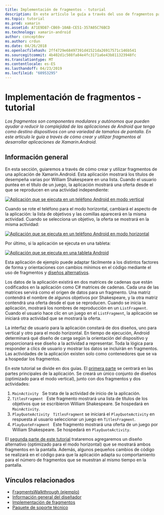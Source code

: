 ```yaml
---
title: Implementación de fragmentos - tutorial
description: En este artículo le guía a través del uso de fragmentos para desarrollar aplicaciones de Xamarin.Android.
ms.topic: tutorial
ms.prod: xamarin
ms.assetid: A71E9D87-CB69-10AB-CE51-357A05C76BCD
ms.technology: xamarin-android
author: conceptdev
ms.author: crdun
ms.date: 04/26/2018
ms.openlocfilehash: 2ff4729e68497391d41521da26917571c146b541
ms.sourcegitcommit: 4b402d1c508fa84e4fc3171a6e43b811323948fc
ms.translationtype: MT
ms.contentlocale: es-ES
ms.lasthandoff: 04/23/2019
ms.locfileid: "60953295"
---
```

# <a name="implementing-fragments---walkthrough"></a>Implementación de fragmentos - tutorial

_Los fragmentos son componentes modulares y autónomos que pueden ayudar a reducir la complejidad de las aplicaciones de Android que tenga como destino dispositivos con una variedad de tamaños de pantalla. En este artículo le guía a través de cómo crear y utilizar fragmentos al desarrollar aplicaciones de Xamarin.Android._

## <a name="overview"></a>Información general

En esta sección, guiaremos a través de cómo crear y utilizar fragmentos de una aplicación de Xamarin.Android. Esta aplicación mostrará los títulos de desempeña varias por William Shakespeare en una lista. Cuando el usuario puntea en el título de un juego, la aplicación mostrará una oferta desde el que se reproducen en una actividad independiente:

[![Aplicación que se ejecuta en un teléfono Android en modo vertical](./images/intro-screenshot-phone-sml.png)](./images/intro-screenshot-phone.png#lightbox)

Cuando se rote el teléfono para el modo horizontal, cambiará el aspecto de la aplicación: la lista de objetivos y las comillas aparecerá en la misma actividad. Cuando se selecciona un objetivo, la oferta se mostrará en la misma actividad:

[![Aplicación que se ejecuta en un teléfono Android en modo horizontal](./images/intro-screenshot-phone-land-sml.png)](./images/intro-screenshot-phone-land.png#lightbox)

Por último, si la aplicación se ejecuta en una tableta:

[![Aplicación que se ejecuta en una tableta Android](./images/intro-screenshot-tablet-sml.png)](./images/intro-screenshot-tablet.png#lightbox)

Esta aplicación de ejemplo puede adaptar fácilmente a los distintos factores de forma y orientaciones con cambios mínimos en el código mediante el uso de fragmentos y [diseños alternativos](/xamarin/android/app-fundamentals/resources-in-android/alternate-resources).

Los datos de la aplicación existirá en dos matrices de cadenas que están codificados en la aplicación como C# matrices de cadenas. Cada una de las matrices servirá como el origen de datos para un fragmento.  Una matriz contendrá el nombre de algunos objetivos por Shakespeare, y la otra matriz contendrá una oferta desde el que se reproducen. Cuando se inicia la aplicación, mostrará los nombres de reproducción en un `ListFragment`. Cuando el usuario hace clic en un juego en el `ListFragment`, la aplicación se iniciará otra actividad que se mostrará la oferta.

La interfaz de usuario para la aplicación constará de dos diseños, uno para vertical y otro para el modo horizontal. En tiempo de ejecución, Android determinará qué diseño de carga según la orientación del dispositivo y proporcionará ese diseño a la actividad a representar. Toda la lógica para responder a clics de usuario y mostrar los datos se incluirán en fragmentos. Las actividades de la aplicación existen solo como contenedores que se va a hospedar los fragmentos.

En este tutorial se divide en dos guías. El [primera parte](./walkthrough.md) se centrará en las partes principales de la aplicación. Se creará un único conjunto de diseños (optimizado para el modo vertical), junto con dos fragmentos y dos actividades:

1. `MainActivity` &nbsp; Se trata de la actividad de inicio de la aplicación.
1. `TitlesFragment` &nbsp; Este fragmento mostrará una lista de títulos de los objetivos que se escribieron William Shakespeare. Se hospedará en `MainActivity`.
1. `PlayQuoteActivity` &nbsp; `TitlesFragment` se iniciará el `PlayQuoteActivity` en respuesta al usuario seleccionar un juego en `TitlesFragment`.
1. `PlayQuoteFragment` &nbsp; Este fragmento mostrará una oferta de un juego por William Shakespeare. Se hospedará en `PlayQuoteActivity`.

El [segunda parte de este tutorial](./walkthrough-landscape.md) trataremos agregaremos un diseño alternativo (optimizado para el modo horizontal) que se mostrará ambos fragmentos en la pantalla. Además, algunos pequeños cambios de código se realizará en el código para que la aplicación adapta su comportamiento para el número de fragmentos que se muestran al mismo tiempo en la pantalla.

## <a name="related-links"></a>Vínculos relacionados

- [FragmentsWalkthrough (ejemplo)](https://developer.xamarin.com/samples/monodroid/FragmentsWalkthrough/)
- [Información general del diseñador](~/android/user-interface/android-designer/index.md)
- [Implementación de fragmentos](https://developer.android.com/guide/topics/fundamentals/fragments.html)
- [Paquete de soporte técnico](https://developer.android.com/sdk/compatibility-library.html)
